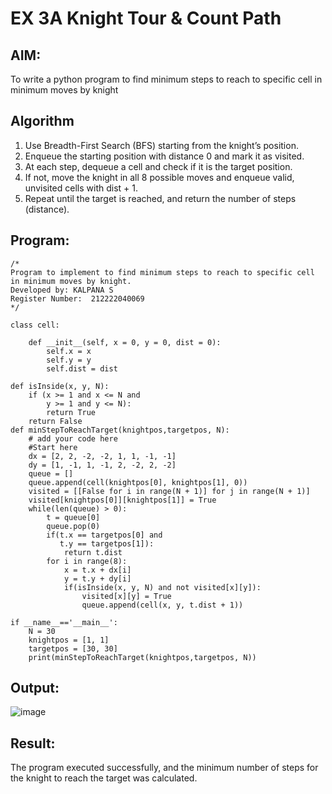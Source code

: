# EX 3A Knight Tour & Count Path
## AIM:
To write a python program to find minimum steps to reach to specific cell in minimum moves by knight


## Algorithm
1. Use Breadth-First Search (BFS) starting from the knight’s position.
2. Enqueue the starting position with distance 0 and mark it as visited.
3. At each step, dequeue a cell and check if it is the target position.
4. If not, move the knight in all 8 possible moves and enqueue valid, unvisited cells with dist + 1.
5. Repeat until the target is reached, and return the number of steps (distance). 

## Program:
```
/*
Program to implement to find minimum steps to reach to specific cell in minimum moves by knight.
Developed by: KALPANA S
Register Number:  212222040069
*/
```

```
class cell:
     
    def __init__(self, x = 0, y = 0, dist = 0):
        self.x = x
        self.y = y
        self.dist = dist

def isInside(x, y, N):
    if (x >= 1 and x <= N and
        y >= 1 and y <= N):
        return True
    return False
def minStepToReachTarget(knightpos,targetpos, N):
    # add your code here
    #Start here
    dx = [2, 2, -2, -2, 1, 1, -1, -1]
    dy = [1, -1, 1, -1, 2, -2, 2, -2]
    queue = []
    queue.append(cell(knightpos[0], knightpos[1], 0))
    visited = [[False for i in range(N + 1)] for j in range(N + 1)]
    visited[knightpos[0]][knightpos[1]] = True
    while(len(queue) > 0):
        t = queue[0]
        queue.pop(0)
        if(t.x == targetpos[0] and
           t.y == targetpos[1]):
            return t.dist
        for i in range(8):
            x = t.x + dx[i]
            y = t.y + dy[i]
            if(isInside(x, y, N) and not visited[x][y]):
                visited[x][y] = True
                queue.append(cell(x, y, t.dist + 1))
    
if __name__=='__main__':
    N = 30
    knightpos = [1, 1]
    targetpos = [30, 30]
    print(minStepToReachTarget(knightpos,targetpos, N))
```
## Output:
![image](https://github.com/user-attachments/assets/3f573282-07d9-4173-b48f-1046ecd3cb98)


## Result:
The program executed successfully, and the minimum number of steps for the knight to reach the target was calculated.
